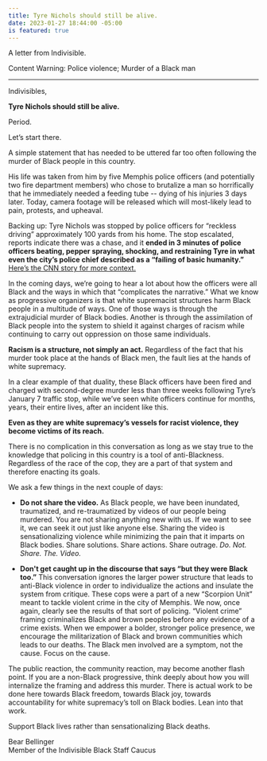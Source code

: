 ```yaml
---
title: Tyre Nichols should still be alive.
date: 2023-01-27 18:44:00 -05:00
is featured: true
---
```


A letter from Indivisible.

Content Warning: Police violence; Murder of a Black man

-----------

Indivisibles,

**Tyre Nichols should still be alive.**

Period.

Let’s start there.

A simple statement that has needed to be uttered far too often following the murder of Black people in this country.

His life was taken from him by five Memphis police officers (and potentially two fire department members) who chose to brutalize a man so horrifically that he immediately needed a feeding tube -- dying of his injuries 3 days later. Today, camera footage will be released which will most-likely lead to pain, protests, and upheaval.

Backing up: Tyre Nichols was stopped by police officers for “reckless driving” approximately 100 yards from his home. The stop escalated, reports indicate there was a chase, and it **ended in 3 minutes of police officers beating, pepper spraying, shocking, and restraining Tyre in what even the city’s police chief described as a “failing of basic humanity.”** [Here’s the CNN story for more context.](https://act.indivisible.org/go/658638?t=5&akid=86331%2E102903%2EkiBPAz)

In the coming days, we’re going to hear a lot about how the officers were all Black and the ways in which that “complicates the narrative.” What we know as progressive organizers is that white supremacist structures harm Black people in a multitude of ways. One of those ways is through the extrajudicial murder of Black bodies. Another is through the assimilation of Black people into the system to shield it against charges of racism while continuing to carry out oppression on those same individuals.

**Racism is a structure, not simply an act.** Regardless of the fact that his murder took place at the hands of Black men, the fault lies at the hands of white supremacy.

In a clear example of that duality, these Black officers have been fired and charged with second-degree murder less than three weeks following Tyre’s January 7 traffic stop, while we’ve seen white officers continue for months, years, their entire lives, after an incident like this.

**Even as they are white supremacy’s vessels for racist violence, they become victims of its reach.**

There is no complication in this conversation as long as we stay true to the knowledge that policing in this country is a tool of anti-Blackness. Regardless of the race of the cop, they are a part of that system and therefore enacting its goals.

We ask a few things in the next couple of days:

* **Do not share the video.** As Black people, we have been inundated, traumatized, and re-traumatized by videos of our people being murdered. You are not sharing anything new with us. If we want to see it, we can seek it out just like anyone else. Sharing the video is sensationalizing violence while minimizing the pain that it imparts on Black bodies. Share solutions. Share actions. Share outrage. *Do. Not. Share. The. Video.*

* **Don't get caught up in the discourse that says “but they were Black too.”** This conversation ignores the larger power structure that leads to anti-Black violence in order to individualize the actions and insulate the system from critique. These cops were a part of a new “Scorpion Unit” meant to tackle violent crime in the city of Memphis. We now, once again, clearly see the results of that sort of policing. “Violent crime” framing criminalizes Black and brown peoples before any evidence of a crime exists. When we empower a bolder, stronger police presence, we encourage the militarization of Black and brown communities which leads to our deaths. The Black men involved are a symptom, not the cause. Focus on the cause.

The public reaction, the community reaction, may become another flash point. If you are a non-Black progressive, think deeply about how you will internalize the framing and address this murder. There is actual work to be done here towards Black freedom, towards Black joy, towards accountability for white supremacy’s toll on Black bodies. Lean into that work.

Support Black lives rather than sensationalizing Black deaths.

Bear Bellinger\
Member of the Indivisible Black Staff Caucus